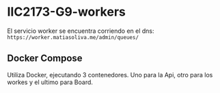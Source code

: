 # IIC2173-G9-workers
El servicio worker se encuentra corriendo en el dns: `https://worker.matiasoliva.me/admin/queues/`

## Docker Compose

Utiliza Docker, ejecutando 3 contenedores. Uno para la Api, otro para los workes y el ultimo para Board.

